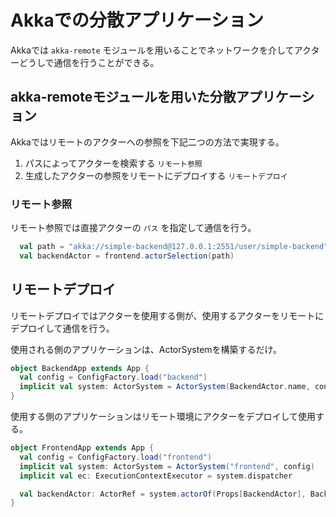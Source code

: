 # Akkaでの分散アプリケーション
Akkaでは `akka-remote` モジュールを用いることでネットワークを介してアクターどうしで通信を行うことができる。

## akka-remoteモジュールを用いた分散アプリケーション
Akkaではリモートのアクターへの参照を下記二つの方法で実現する。

1. パスによってアクターを検索する `リモート参照`
1. 生成したアクターの参照をリモートにデプロイする `リモートデプロイ` 

### リモート参照 
リモート参照では直接アクターの `パス` を指定して通信を行う。

```scala
  val path = "akka://simple-backend@127.0.0.1:2551/user/simple-backend"
  val backendActor = frontend.actorSelection(path)
```

## リモートデプロイ
リモートデプロイではアクターを使用する側が、使用するアクターをリモートにデプロイして通信を行う。

使用される側のアプリケーションは、ActorSystemを構築するだけ。

```scala
object BackendApp extends App {
  val config = ConfigFactory.load("backend")
  implicit val system: ActorSystem = ActorSystem(BackendActor.name, config)
}
```

使用する側のアプリケーションはリモート環境にアクターをデプロイして使用する。

```scala
object FrontendApp extends App {
  val config = ConfigFactory.load("frontend")
  implicit val system: ActorSystem = ActorSystem("frontend", config)
  implicit val ec: ExecutionContextExecutor = system.dispatcher

  val backendActor: ActorRef = system.actorOf(Props[BackendActor], BackendActor.name)
}
```

